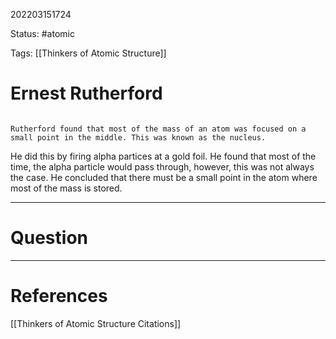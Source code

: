 202203151724

Status: #atomic

Tags: [[Thinkers of Atomic Structure]]

# Ernest Rutherford
```ad-tldr

Rutherford found that most of the mass of an atom was focused on a small point in the middle. This was known as the nucleus.

```
He did this by firing alpha partices at a gold foil.
He found that most of the time, the alpha particle would pass through, however, this was not always the case.
He concluded that there must be a small point in the atom where most of the mass is stored.

---
# Question


---
# References
[[Thinkers of Atomic Structure Citations]]